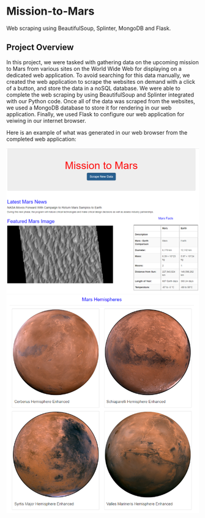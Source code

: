 # Mission-to-Mars
Web scraping using BeautifulSoup, Splinter, MongoDB and Flask.

## Project Overview
In this project, we were tasked with gathering data on the upcoming mission to Mars from various sites on the World Wide Web for displaying on a dedicated web application. To avoid searching for this data manually, we created the web application to scrape the websites on demand with a click of a button, and store the data in a noSQL database. We were able to complete the web scraping by using BeautifulSoup and Splinter integrated with our Python code. Once all of the data was scraped from the websites, we used a MongoDB database to store it for rendering in our web application. Finally, we used Flask to configure our web application for veiwing in our internet browser.

Here is an example of what was generated in our web browser from the completed web application:

![Web Page Image 1](https://github.com/jmueller187/Mission-to-Mars/blob/main/Resources/MissionToMarsPageView1.png)
![Web Page Image 2](https://github.com/jmueller187/Mission-to-Mars/blob/main/Resources/MissionToMarsPageView2.png)

